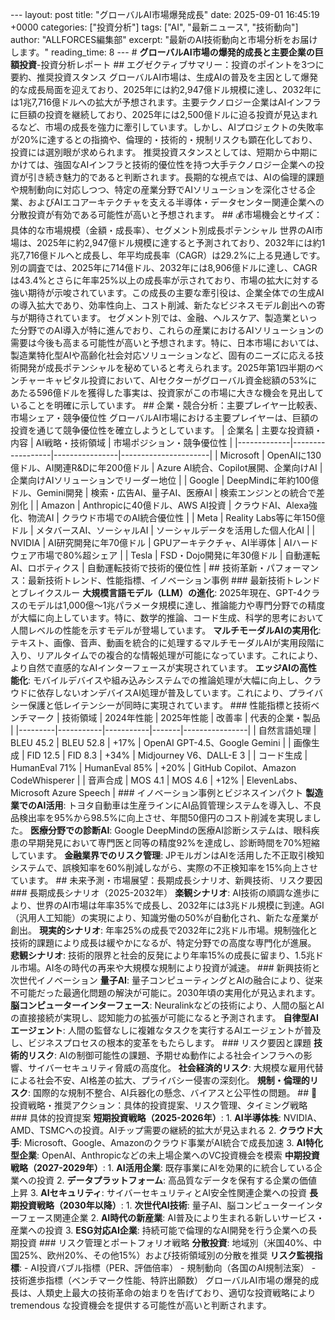 --- layout: post title: "グローバルAI市場爆発成長" date: 2025-09-01 16:45:19 +0000 categories: ["投資分析"] tags: ["AI", "最新ニュース", "技術動向"] author: "ALLFORCES編集部" excerpt: "最新のAI技術動向と市場分析をお届けします。" reading_time: 8 --- # **グローバルAI市場の爆発的成長と主要企業の巨額投資**-投資分析レポート ## エグゼクティブサマリー：投資のポイントを3つに要約、推奨投資スタンス グローバルAI市場は、生成AIの普及を主因として爆発的な成長局面を迎えており、2025年には約2,947億ドル規模に達し、2032年には1兆7,716億ドルへの拡大が予想されます。主要テクノロジー企業はAIインフラに巨額の投資を継続しており、2025年には2,500億ドルに迫る投資が見込まれるなど、市場の成長を強力に牽引しています。しかし、AIプロジェクトの失敗率が20%に達するとの指摘や、倫理的・技術的・規制リスクも顕在化しており、投資には選別眼が求められます。 推奨投資スタンスとしては、短期から中期にかけては、強固なAIインフラと技術的優位性を持つ大手テクノロジー企業への投資が引き続き魅力的であると判断されます。長期的な視点では、AIの倫理的課題や規制動向に対応しつつ、特定の産業分野でAIソリューションを深化させる企業、およびAIエコアーキテクチャを支える半導体・データセンター関連企業への分散投資が有効である可能性が高いと予想されます。 ## 💰市場機会とサイズ：具体的な市場規模（金額・成長率）、セグメント別成長ポテンシャル 世界のAI市場は、2025年に約2,947億ドル規模に達すると予測されており、2032年には約1兆7,716億ドルへと成長し、年平均成長率（CAGR）は29.2%に上る見通しです。別の調査では、2025年に714億ドル、2032年には8,906億ドルに達し、CAGRは43.4%とさらに年率25%以上の成長率が示されており、市場の拡大に対する強い期待が示唆されています。この成長の主要な牽引役は、企業全体での生成AIの導入拡大であり、効率性向上、コスト削減、新たなビジネスモデル創出への寄与が期待されています。 セグメント別では、金融、ヘルスケア、製造業といった分野でのAI導入が特に進んでおり、これらの産業におけるAIソリューションの需要は今後も高まる可能性が高いと予想されます。特に、日本市場においては、製造業特化型AIや高齢化社会対応ソリューションなど、固有のニーズに応える技術開発が成長ポテンシャルを秘めていると考えられます。2025年第1四半期のベンチャーキャピタル投資において、AIセクターがグローバル資金総額の53%にあたる596億ドルを獲得した事実は、投資家がこの市場に大きな機会を見出していることを明確に示しています。 ## 企業・競合分析：主要プレイヤー比較表、市場シェア・競争優位性 グローバルAI市場における主要プレイヤーは、巨額の投資を通じて競争優位性を確立しようとしています。 | 企業名 | 主要な投資額・内容 | AI戦略・技術領域 | 市場ポジション・競争優位性 | |-------------|------------------|----------------|----------------------| | Microsoft | OpenAIに130億ドル、AI関連R&Dに年200億ドル | Azure AI統合、Copilot展開、企業向けAI | 企業向けAIソリューションでリーダー地位 | | Google | DeepMindに年約100億ドル、Gemini開発 | 検索・広告AI、量子AI、医療AI | 検索エンジンとの統合で差別化 | | Amazon | Anthropicに40億ドル、AWS AI投資 | クラウドAI、Alexa強化、物流AI | クラウド市場でのAI統合優位性 | | Meta | Reality Labs等に年150億ドル | メタバースAI、ソーシャルAI | ソーシャルデータを活用した個人化AI | | NVIDIA | AI研究開発に年70億ドル | GPUアーキテクチャ、AI半導体 | AIハードウェア市場で80%超シェア | | Tesla | FSD・Dojo開発に年30億ドル | 自動運転AI、ロボティクス | 自動運転技術で技術的優位性 | ## 技術革新・パフォーマンス：最新技術トレンド、性能指標、イノベーション事例 ### 最新技術トレンドとブレイクスルー **大規模言語モデル（LLM）の進化**: 2025年現在、GPT-4クラスのモデルは1,000億〜1兆パラメータ規模に達し、推論能力や専門分野での精度が大幅に向上しています。特に、数学的推論、コード生成、科学的思考において人間レベルの性能を示すモデルが登場しています。 **マルチモーダルAIの実用化**: テキスト、画像、音声、動画を統合的に処理するマルチモーダルAIが実用段階に入り、リアルタイムでの複合的な情報処理が可能になっています。これにより、より自然で直感的なAIインターフェースが実現されています。 **エッジAIの高性能化**: モバイルデバイスや組み込みシステムでの推論処理が大幅に向上し、クラウドに依存しないオンデバイスAI処理が普及しています。これにより、プライバシー保護と低レイテンシーが同時に実現されています。 ### 性能指標と技術ベンチマーク | 技術領域 | 2024年性能 | 2025年性能 | 改善率 | 代表的企業・製品 | |---------|-----------|-----------|-------|----------------| | 自然言語処理 | BLEU 45.2 | BLEU 52.8 | +17% | OpenAI GPT-4.5、Google Gemini | | 画像生成 | FID 12.5 | FID 8.3 | +34% | Midjourney V6、DALL-E 3 | | コード生成 | HumanEval 71% | HumanEval 85% | +20% | GitHub Copilot、Amazon CodeWhisperer | | 音声合成 | MOS 4.1 | MOS 4.6 | +12% | ElevenLabs、Microsoft Azure Speech | ### イノベーション事例とビジネスインパクト **製造業でのAI活用**: トヨタ自動車は生産ラインにAI品質管理システムを導入し、不良品検出率を95%から98.5%に向上させ、年間50億円のコスト削減を実現しました。 **医療分野での診断AI**: Google DeepMindの医療AI診断システムは、眼科疾患の早期発見において専門医と同等の精度92%を達成し、診断時間を70%短縮しています。 **金融業界でのリスク管理**: JPモルガンはAIを活用した不正取引検知システムで、誤検知率を60%削減しながら、実際の不正検知率を15%向上させています。 ## 未来予測・市場展望：長期成長シナリオ、新興技術、リスク要因 ### 長期成長シナリオ（2025-2032年） **楽観シナリオ**: AI技術の順調な進歩により、世界のAI市場は年率35%で成長し、2032年には3兆ドル規模に到達。AGI（汎用人工知能）の実現により、知識労働の50%が自動化され、新たな産業が創出。 **現実的シナリオ**: 年率25%の成長で2032年に2兆ドル市場。規制強化と技術的課題により成長は緩やかになるが、特定分野での高度な専門化が進展。 **悲観シナリオ**: 技術的限界と社会的反発により年率15%の成長に留まり、1.5兆ドル市場。AI冬の時代の再来や大規模な規制により投資が減速。 ### 新興技術と次世代イノベーション **量子AI**: 量子コンピューティングとAIの融合により、従来不可能だった最適化問題の解決が可能に。2030年頃の実用化が見込まれます。 **脳コンピューターインターフェース**: Neuralinkなどの技術により、人間の脳とAIの直接接続が実現し、認知能力の拡張が可能になると予測されます。 **自律型AIエージェント**: 人間の監督なしに複雑なタスクを実行するAIエージェントが普及し、ビジネスプロセスの根本的変革をもたらします。 ### リスク要因と課題 **技術的リスク**: AIの制御可能性の課題、予期せぬ動作による社会インフラへの影響、サイバーセキュリティ脅威の高度化。 **社会経済的リスク**: 大規模な雇用代替による社会不安、AI格差の拡大、プライバシー侵害の深刻化。 **規制・倫理的リスク**: 国際的な規制不整合、AI兵器化の懸念、バイアスと公平性の問題。 ## 💼投資戦略・推奨アクション：具体的投資提案、リスク管理、タイミング戦略 ### 具体的投資提案 **短期投資戦略（2025-2026年）**: 1. **AI半導体株**: NVIDIA、AMD、TSMCへの投資。AIチップ需要の継続的拡大が見込まれる 2. **クラウド大手**: Microsoft、Google、Amazonのクラウド事業がAI統合で成長加速 3. **AI特化型企業**: OpenAI、Anthropicなどの未上場企業へのVC投資機会を模索 **中期投資戦略（2027-2029年）**: 1. **AI活用企業**: 既存事業にAIを効果的に統合している企業への投資 2. **データプラットフォーム**: 高品質なデータを保有する企業の価値上昇 3. **AIセキュリティ**: サイバーセキュリティとAI安全性関連企業への投資 **長期投資戦略（2030年以降）**: 1. **次世代AI技術**: 量子AI、脳コンピューターインターフェース関連企業 2. **AI時代の新産業**: AI普及により生まれる新しいサービス・産業への投資 3. **ESG対応AI企業**: 持続可能で倫理的なAI開発を行う企業への長期投資 ### リスク管理とポートフォリオ戦略 **分散投資**: 地域別（米国40%、中国25%、欧州20%、その他15%）および技術領域別の分散を推奨 **リスク監視指標**: - AI投資バブル指標（PER、評価倍率） - 規制動向（各国のAI規制法案） - 技術進歩指標（ベンチマーク性能、特許出願数） グローバルAI市場の爆発的成長は、人類史上最大の技術革命の始まりを告げており、適切な投資戦略により tremendous な投資機会を提供する可能性が高いと判断されます。